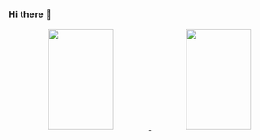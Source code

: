 ### Hi there 👋
 
<div align="center">
  <a href="https://github.com/Amandaaaz">
  <img height="180em" width="48%" src= "https://github-readme-stats.vercel.app/api?username=Amandaaaz&show_icons=true&theme=dracula&include_all_commits=true&count_private=true"/>
  <img height="180em" width="48%" src="https://github-readme-stats.vercel.app/api/top-langs/?username=Amandaaaz&layout=compact&langs_count=7&theme=dracula" "link" />
</div>
                                                                                                                                               
##                                                                                                                                              
